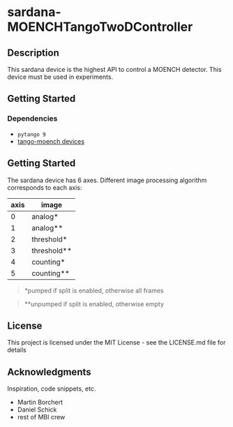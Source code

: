 # sardana-MOENCHTangoTwoDController

## Description

This sardana device is the highest API to control a MOENCH detector. This device must be used in experiments.

## Getting Started

### Dependencies

* `pytango 9`
* [tango-moench devices](https://github.com/lrlunin/tango-moench)

## Getting Started
The sardana device has 6 axes. Different image processing algorithm corresponds to each axis:

| axis | image |
| -| ----|
| 0 | analog*   |
| 1 | analog** |
| 2 | threshold*|
| 3 | threshold** |
| 4 | counting* |
| 5 | counting**|

>*pumped if split is enabled, otherwise all frames

>**unpumped if split is enabled, otherwise empty

## License

This project is licensed under the MIT License - see the LICENSE.md file for details

## Acknowledgments

Inspiration, code snippets, etc.
* Martin Borchert
* Daniel Schick
* rest of MBI crew 
